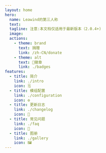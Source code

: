 ```yaml
---
layout: home
hero:
  name: Leawind的第三人称
  text: 
  tagline: 注意:本文档仅适用于最新版本（2.0.4+)
  image: 
  actions:
    - theme: brand
      text: 捐赠
      link: /zh-CN/donate
    - theme: alt
      text: 🏅徽章
      link: ./badges
features:
  - title: 简介
    link: ./intro
    icon: 🗒
  - title: 模组配置
    link: ./configuration
    icon: ⚙️
  - title: 更新日志
    link: ./changelog
    icon: 📝
  - title: 常见问题
    link: ./faq
    icon: 💬
  - title: 图册
    link: ./gallery
    icon: 🖼
---
```

